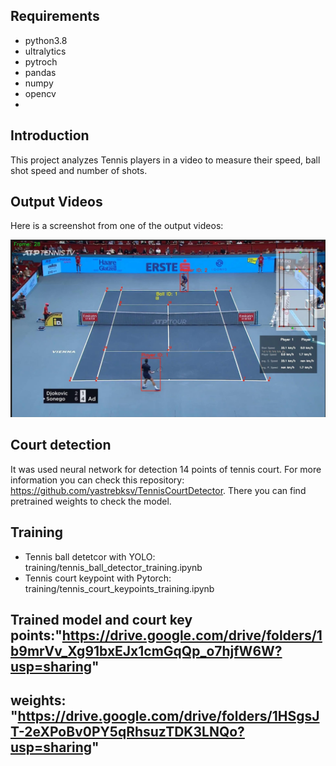 ## Requirements
* python3.8
* ultralytics
* pytroch
* pandas
* numpy 
* opencv
* 
## Introduction
This project analyzes Tennis players in a video to measure their speed, ball shot speed and number of shots.
## Output Videos
Here is a screenshot from one of the output videos:

![Screenshot](output_videos/screenshot.jpeg)


## Court detection
It was used neural network for detection 14 points of tennis court. For more information you can check this repository: https://github.com/yastrebksv/TennisCourtDetector. There you can find pretrained weights to check the model.


## Training
* Tennis ball detetcor with YOLO: training/tennis_ball_detector_training.ipynb
* Tennis court keypoint with Pytorch: training/tennis_court_keypoints_training.ipynb


## Trained model and court key points:"https://drive.google.com/drive/folders/1b9mrVv_Xg91bxEJx1cmGqQp_o7hjfW6W?usp=sharing"
## weights: "https://drive.google.com/drive/folders/1HSgsJT-2eXPoBv0PY5qRhsuzTDK3LNQo?usp=sharing"

